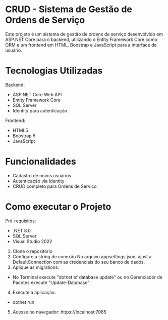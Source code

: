 # CRUD - Sistema de Gestão de Ordens de Serviço
Este projeto é um sistema de gestão de ordens de serviço desenvolvido em ASP.NET Core para o backend, utilizando o Entity Framework Core como ORM e um frontend em HTML, Boostrap e JavaScript para a interface de usuário.

# Tecnologias Utilizadas
Backend:
- ASP.NET Core Web API
- Entity Framework Core
- SQL Server
- Identity para autenticação

Frontend:
- HTML5
- Boostrap 5
- JavaScript

# Funcionalidades
- Cadastro de novos usuários
- Autenticação via Identity
- CRUD completo para Ordens de Serviço

# Como executar o Projeto
Pré-requisitos:
 - .NET 8.0
 - SQL Server
 - Visual Studio 2022
1. Clone o repositório
2. Configure a string de conexão
   No arquivo appsettings.json, ajust a DefaultConnection com as credenciais do seu banco de dados.
3. Aplique as migrations:
 - No Terminal execute "dotnet ef database update" ou no Gerenciador de Pacotes execute "Update-Database"
4. Execute a aplicação:
 - dotnet run
5. Acesse no navegador: https://localhost:7085

